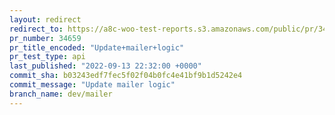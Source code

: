 ```yaml
---
layout: redirect
redirect_to: https://a8c-woo-test-reports.s3.amazonaws.com/public/pr/34659/api/index.html
pr_number: 34659
pr_title_encoded: "Update+mailer+logic"
pr_test_type: api
last_published: "2022-09-13 22:32:00 +0000"
commit_sha: b03243edf7fec5f02f04b0fc4e41bf9b1d5242e4
commit_message: "Update mailer logic"
branch_name: dev/mailer
---
```

